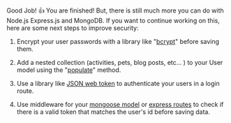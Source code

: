 Good Job! 👍 You are finished! But, there is still much more you can do with Node.js Express.js and MongoDB. If you want to continue working on this, here are some next steps to improve security:

1. Encrypt your user passwords with a library like "[bcrypt](https://www.npmjs.com/package/bcrypt)" before saving them.

2. Add a nested collection (activities, pets, blog posts, etc... ) to your User model using the "[populate](https://mongoosejs.com/docs/populate.html)" method. 

3. Use a library like [JSON web token](https://www.npmjs.com/package/jsonwebtoken) to authenticate your users in a login route.

4. Use middleware for your [mongoose model](https://mongoosejs.com/docs/middleware.html) or [express routes](https://expressjs.com/en/guide/using-middleware.html) to check if there is a valid token that matches the user's id before saving data.